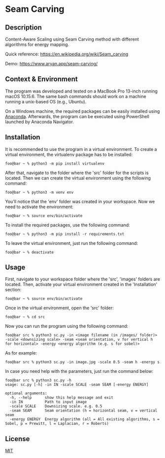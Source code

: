 # Seam Carving

## Description

Content-Aware Scaling using Seam Carving method with different algorithms for energy mapping.

Quick reference: https://en.wikipedia.org/wiki/Seam_carving

Demo: https://www.aryan.app/seam-carving/

## Context & Environment

The program was developed and tested on a MacBook Pro 13-inch running macOS 10.15.6. The same bash commands should work on a machine running a unix-based OS (e.g., Ubuntu).

On a Windows machine, the required packages can be easily installed using [Anaconda](https://www.anaconda.com/). Afterwards, the program can be executed using PowerShell launched by Anaconda Navigator.

## Installation

It is recommended to use the program in a virtual environment. To create a virtual environment, the virtualenv package has to be installed:

```console
foo@bar ~ % python3 -m pip install virtualenv
```

After that, navigate to the folder where the 'src' folder for the scripts is located. Then we can create the virtual environment using the following command:

```console
foo@bar ~ % python3 -m venv env
```

You'll notice that the 'env' folder was created in your workspace. Now we need to activate the environment:

```console
foo@bar ~ % source env/bin/activate
```

To install the required packages, use the following command:

```console
foo@bar ~ % python3 -m pip install -r requirements.txt
```

To leave the virtual environment, just run the following command:

```console
foo@bar ~ % deactivate
```

## Usage

First, navigate to your workspace folder where the 'src', 'images' folders are located. Then, activate your virtual environment created in the 'Installation' section:

```console
foo@bar ~ % source env/bin/activate
```

Once in the virtual environment, open the 'src' folder:

```console
foo@bar ~ % cd src
```

Now you can run the program using the following command:
```console
foo@bar src % python3 sc.py -in <image filename (in /images/ folder)> -scale <downsizing scale> -seam <seam orientation, v for vertical h for horizontal> -energy <energy algorithm (e.g. s for sobel)>
```

As for example:

```console
foo@bar src % python3 sc.py -in image.jpg -scale 0.5 -seam h -energy s
```

In case you need help with the parameters, just run the command below:

```console
foo@bar src % python3 sc.py -h
usage: sc.py [-h] -in IN -scale SCALE -seam SEAM [-energy ENERGY]

optional arguments:
  -h, --help      show this help message and exit
  -in IN          Path to input image
  -scale SCALE    Downsizing scale. e.g. 0.5
  -seam SEAM      Seam orientation (h = horizontal seam, v = vertical seam
  -energy ENERGY  Energy algorithm (all = All existing algorithms, s = Sobel, p = Prewitt, l = Laplacian, r = Roberts)
```

## License
[MIT](https://choosealicense.com/licenses/mit/)
